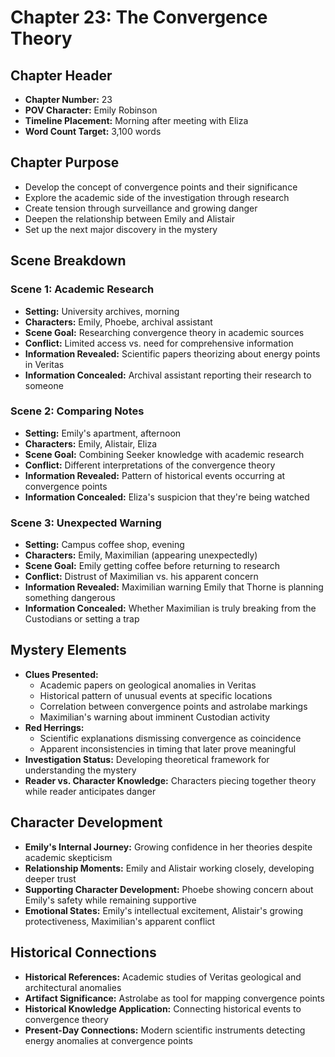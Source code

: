 # Chapter 23: The Convergence Theory

## Chapter Header
- **Chapter Number:** 23
- **POV Character:** Emily Robinson
- **Timeline Placement:** Morning after meeting with Eliza
- **Word Count Target:** 3,100 words

## Chapter Purpose
- Develop the concept of convergence points and their significance
- Explore the academic side of the investigation through research
- Create tension through surveillance and growing danger
- Deepen the relationship between Emily and Alistair
- Set up the next major discovery in the mystery

## Scene Breakdown

### Scene 1: Academic Research
- **Setting:** University archives, morning
- **Characters:** Emily, Phoebe, archival assistant
- **Scene Goal:** Researching convergence theory in academic sources
- **Conflict:** Limited access vs. need for comprehensive information
- **Information Revealed:** Scientific papers theorizing about energy points in Veritas
- **Information Concealed:** Archival assistant reporting their research to someone

### Scene 2: Comparing Notes
- **Setting:** Emily's apartment, afternoon
- **Characters:** Emily, Alistair, Eliza
- **Scene Goal:** Combining Seeker knowledge with academic research
- **Conflict:** Different interpretations of the convergence theory
- **Information Revealed:** Pattern of historical events occurring at convergence points
- **Information Concealed:** Eliza's suspicion that they're being watched

### Scene 3: Unexpected Warning
- **Setting:** Campus coffee shop, evening
- **Characters:** Emily, Maximilian (appearing unexpectedly)
- **Scene Goal:** Emily getting coffee before returning to research
- **Conflict:** Distrust of Maximilian vs. his apparent concern
- **Information Revealed:** Maximilian warning Emily that Thorne is planning something dangerous
- **Information Concealed:** Whether Maximilian is truly breaking from the Custodians or setting a trap

## Mystery Elements
- **Clues Presented:**
  - Academic papers on geological anomalies in Veritas
  - Historical pattern of unusual events at specific locations
  - Correlation between convergence points and astrolabe markings
  - Maximilian's warning about imminent Custodian activity
- **Red Herrings:**
  - Scientific explanations dismissing convergence as coincidence
  - Apparent inconsistencies in timing that later prove meaningful
- **Investigation Status:** Developing theoretical framework for understanding the mystery
- **Reader vs. Character Knowledge:** Characters piecing together theory while reader anticipates danger

## Character Development
- **Emily's Internal Journey:** Growing confidence in her theories despite academic skepticism
- **Relationship Moments:** Emily and Alistair working closely, developing deeper trust
- **Supporting Character Development:** Phoebe showing concern about Emily's safety while remaining supportive
- **Emotional States:** Emily's intellectual excitement, Alistair's growing protectiveness, Maximilian's apparent conflict

## Historical Connections
- **Historical References:** Academic studies of Veritas geological and architectural anomalies
- **Artifact Significance:** Astrolabe as tool for mapping convergence points
- **Historical Knowledge Application:** Connecting historical events to convergence theory
- **Present-Day Connections:** Modern scientific instruments detecting energy anomalies at convergence points
